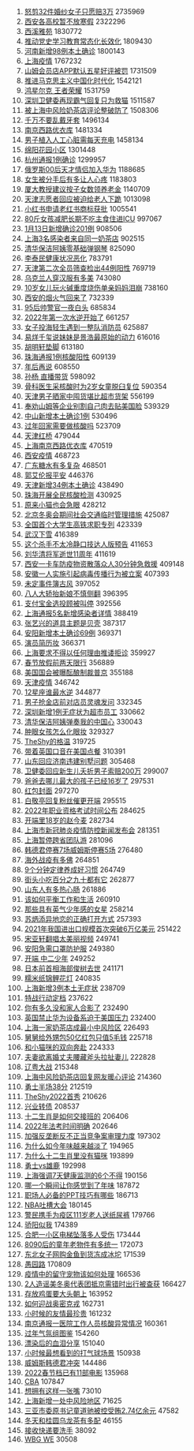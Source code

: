 1. [怒剪32件婚纱女子只愿赔3万](https://s.weibo.com//weibo?q=%23%E6%80%92%E5%89%AA32%E4%BB%B6%E5%A9%9A%E7%BA%B1%E5%A5%B3%E5%AD%90%E5%8F%AA%E6%84%BF%E8%B5%943%E4%B8%87%23&Refer=top) 2735969
2. [西安各高校暂不放寒假](https://s.weibo.com//weibo?q=%23%E8%A5%BF%E5%AE%89%E5%90%84%E9%AB%98%E6%A0%A1%E6%9A%82%E4%B8%8D%E6%94%BE%E5%AF%92%E5%81%87%23&Refer=top) 2322296
3. [西溪雅苑](https://s.weibo.com//weibo?q=%E8%A5%BF%E6%BA%AA%E9%9B%85%E8%8B%91&Refer=top) 1830772
4. [推动党史学习教育常态化长效化](https://s.weibo.com//weibo?q=%23%E6%8E%A8%E5%8A%A8%E5%85%9A%E5%8F%B2%E5%AD%A6%E4%B9%A0%E6%95%99%E8%82%B2%E5%B8%B8%E6%80%81%E5%8C%96%E9%95%BF%E6%95%88%E5%8C%96%23&Refer=top) 1809430
5. [河南新增98例本土确诊](https://s.weibo.com//weibo?q=%23%E6%B2%B3%E5%8D%97%E6%96%B0%E5%A2%9E98%E4%BE%8B%E6%9C%AC%E5%9C%9F%E7%A1%AE%E8%AF%8A%23&Refer=top) 1800143
6. [上海疫情](https://s.weibo.com//weibo?q=%E4%B8%8A%E6%B5%B7%E7%96%AB%E6%83%85&Refer=top) 1767232
7. [山姆会员店APP默认五星好评被罚](https://s.weibo.com//weibo?q=%23%E5%B1%B1%E5%A7%86%E4%BC%9A%E5%91%98%E5%BA%97APP%E9%BB%98%E8%AE%A4%E4%BA%94%E6%98%9F%E5%A5%BD%E8%AF%84%E8%A2%AB%E7%BD%9A%23&Refer=top) 1731509
8. [推进马克思主义中国化时代化](https://s.weibo.com//weibo?q=%23%E6%8E%A8%E8%BF%9B%E9%A9%AC%E5%85%8B%E6%80%9D%E4%B8%BB%E4%B9%89%E4%B8%AD%E5%9B%BD%E5%8C%96%E6%97%B6%E4%BB%A3%E5%8C%96%23&Refer=top) 1542121
9. [鸿星尔克 王者荣耀](https://s.weibo.com//weibo?q=%E9%B8%BF%E6%98%9F%E5%B0%94%E5%85%8B%20%E7%8E%8B%E8%80%85%E8%8D%A3%E8%80%80&Refer=top) 1531759
10. [深圳卫健委再现霸气回复只为救猫](https://s.weibo.com//weibo?q=%23%E6%B7%B1%E5%9C%B3%E5%8D%AB%E5%81%A5%E5%A7%94%E5%86%8D%E7%8E%B0%E9%9C%B8%E6%B0%94%E5%9B%9E%E5%A4%8D%E5%8F%AA%E4%B8%BA%E6%95%91%E7%8C%AB%23&Refer=top) 1511587
11. [被上海中风险奶茶店评论整破防了](https://s.weibo.com//weibo?q=%23%E8%A2%AB%E4%B8%8A%E6%B5%B7%E4%B8%AD%E9%A3%8E%E9%99%A9%E5%A5%B6%E8%8C%B6%E5%BA%97%E8%AF%84%E8%AE%BA%E6%95%B4%E7%A0%B4%E9%98%B2%E4%BA%86%23&Refer=top) 1508306
12. [千万不要乱戴牙套](https://s.weibo.com//weibo?q=%23%E5%8D%83%E4%B8%87%E4%B8%8D%E8%A6%81%E4%B9%B1%E6%88%B4%E7%89%99%E5%A5%97%23&Refer=top) 1496134
13. [南京西路优衣库](https://s.weibo.com//weibo?q=%23%E5%8D%97%E4%BA%AC%E8%A5%BF%E8%B7%AF%E4%BC%98%E8%A1%A3%E5%BA%93%23&Refer=top) 1481334
14. [男子植入人工心脏需每天充电](https://s.weibo.com//weibo?q=%23%E7%94%B7%E5%AD%90%E6%A4%8D%E5%85%A5%E4%BA%BA%E5%B7%A5%E5%BF%83%E8%84%8F%E9%9C%80%E6%AF%8F%E5%A4%A9%E5%85%85%E7%94%B5%23&Refer=top) 1458134
15. [绵阳花园小区](https://s.weibo.com//weibo?q=%E7%BB%B5%E9%98%B3%E8%8A%B1%E5%9B%AD%E5%B0%8F%E5%8C%BA&Refer=top) 1301448
16. [杭州通报1例确诊](https://s.weibo.com//weibo?q=%23%E6%9D%AD%E5%B7%9E%E9%80%9A%E6%8A%A51%E4%BE%8B%E7%A1%AE%E8%AF%8A%23&Refer=top) 1299957
17. [俄罗斯00后天才情侣加入华为](https://s.weibo.com//weibo?q=%23%E4%BF%84%E7%BD%97%E6%96%AF00%E5%90%8E%E5%A4%A9%E6%89%8D%E6%83%85%E4%BE%A3%E5%8A%A0%E5%85%A5%E5%8D%8E%E4%B8%BA%23&Refer=top) 1188685
18. [女生被分手后有多让人心疼](https://s.weibo.com//weibo?q=%23%E5%A5%B3%E7%94%9F%E8%A2%AB%E5%88%86%E6%89%8B%E5%90%8E%E6%9C%89%E5%A4%9A%E8%AE%A9%E4%BA%BA%E5%BF%83%E7%96%BC%23&Refer=top) 1183803
19. [厦大教授建议按子女数领养老金](https://s.weibo.com//weibo?q=%23%E5%8E%A6%E5%A4%A7%E6%95%99%E6%8E%88%E5%BB%BA%E8%AE%AE%E6%8C%89%E5%AD%90%E5%A5%B3%E6%95%B0%E9%A2%86%E5%85%BB%E8%80%81%E9%87%91%23&Refer=top) 1140709
20. [天津志愿者回应被迫给老人下跪](https://s.weibo.com//weibo?q=%23%E5%A4%A9%E6%B4%A5%E5%BF%97%E6%84%BF%E8%80%85%E5%9B%9E%E5%BA%94%E8%A2%AB%E8%BF%AB%E7%BB%99%E8%80%81%E4%BA%BA%E4%B8%8B%E8%B7%AA%23&Refer=top) 1013098
21. [小红书申请老红书商标获批](https://s.weibo.com//weibo?q=%23%E5%B0%8F%E7%BA%A2%E4%B9%A6%E7%94%B3%E8%AF%B7%E8%80%81%E7%BA%A2%E4%B9%A6%E5%95%86%E6%A0%87%E8%8E%B7%E6%89%B9%23&Refer=top) 1005541
22. [80斤女孩减肥长期不吃主食住进ICU](https://s.weibo.com//weibo?q=%2380%E6%96%A4%E5%A5%B3%E5%AD%A9%E5%87%8F%E8%82%A5%E9%95%BF%E6%9C%9F%E4%B8%8D%E5%90%83%E4%B8%BB%E9%A3%9F%E4%BD%8F%E8%BF%9BICU%23&Refer=top) 997067
23. [1月13日新增确诊201例](https://s.weibo.com//weibo?q=%231%E6%9C%8813%E6%97%A5%E6%96%B0%E5%A2%9E%E7%A1%AE%E8%AF%8A201%E4%BE%8B%23&Refer=top) 908506
24. [上海3名感染者来自同一奶茶店](https://s.weibo.com//weibo?q=%23%E4%B8%8A%E6%B5%B73%E5%90%8D%E6%84%9F%E6%9F%93%E8%80%85%E6%9D%A5%E8%87%AA%E5%90%8C%E4%B8%80%E5%A5%B6%E8%8C%B6%E5%BA%97%23&Refer=top) 902515
25. [清华保洁阿姨零基础弹钢琴](https://s.weibo.com//weibo?q=%23%E6%B8%85%E5%8D%8E%E4%BF%9D%E6%B4%81%E9%98%BF%E5%A7%A8%E9%9B%B6%E5%9F%BA%E7%A1%80%E5%BC%B9%E9%92%A2%E7%90%B4%23&Refer=top) 825090
26. [李泰民健康状况恶化](https://s.weibo.com//weibo?q=%23%E6%9D%8E%E6%B3%B0%E6%B0%91%E5%81%A5%E5%BA%B7%E7%8A%B6%E5%86%B5%E6%81%B6%E5%8C%96%23&Refer=top) 783791
27. [天津第二次全员筛查检出44例阳性](https://s.weibo.com//weibo?q=%23%E5%A4%A9%E6%B4%A5%E7%AC%AC%E4%BA%8C%E6%AC%A1%E5%85%A8%E5%91%98%E7%AD%9B%E6%9F%A5%E6%A3%80%E5%87%BA44%E4%BE%8B%E9%98%B3%E6%80%A7%23&Refer=top) 769719
28. [乌克兰人穿汉服有多美](https://s.weibo.com//weibo?q=%E4%B9%8C%E5%85%8B%E5%85%B0%E4%BA%BA%E7%A9%BF%E6%B1%89%E6%9C%8D%E6%9C%89%E5%A4%9A%E7%BE%8E&Refer=top) 743080
29. [10岁女儿玩火碱重度烧伤单亲妈妈泪崩](https://s.weibo.com//weibo?q=%2310%E5%B2%81%E5%A5%B3%E5%84%BF%E7%8E%A9%E7%81%AB%E7%A2%B1%E9%87%8D%E5%BA%A6%E7%83%A7%E4%BC%A4%E5%8D%95%E4%BA%B2%E5%A6%88%E5%A6%88%E6%B3%AA%E5%B4%A9%23&Refer=top) 738160
30. [西安的烟火气回来了](https://s.weibo.com//weibo?q=%23%E8%A5%BF%E5%AE%89%E7%9A%84%E7%83%9F%E7%81%AB%E6%B0%94%E5%9B%9E%E6%9D%A5%E4%BA%86%23&Refer=top) 732339
31. [95后帅警官一夜白头](https://s.weibo.com//weibo?q=%2395%E5%90%8E%E5%B8%85%E8%AD%A6%E5%AE%98%E4%B8%80%E5%A4%9C%E7%99%BD%E5%A4%B4%23&Refer=top) 685834
32. [2022年第一次水逆开始了](https://s.weibo.com//weibo?q=%232022%E5%B9%B4%E7%AC%AC%E4%B8%80%E6%AC%A1%E6%B0%B4%E9%80%86%E5%BC%80%E5%A7%8B%E4%BA%86%23&Refer=top) 661257
33. [女子投海轻生遇到一整队消防员](https://s.weibo.com//weibo?q=%23%E5%A5%B3%E5%AD%90%E6%8A%95%E6%B5%B7%E8%BD%BB%E7%94%9F%E9%81%87%E5%88%B0%E4%B8%80%E6%95%B4%E9%98%9F%E6%B6%88%E9%98%B2%E5%91%98%23&Refer=top) 625887
34. [易烊千玺说妹妹是景浩最原始的动力](https://s.weibo.com//weibo?q=%23%E6%98%93%E7%83%8A%E5%8D%83%E7%8E%BA%E8%AF%B4%E5%A6%B9%E5%A6%B9%E6%98%AF%E6%99%AF%E6%B5%A9%E6%9C%80%E5%8E%9F%E5%A7%8B%E7%9A%84%E5%8A%A8%E5%8A%9B%23&Refer=top) 616016
35. [胡明轩垫脚](https://s.weibo.com//weibo?q=%E8%83%A1%E6%98%8E%E8%BD%A9%E5%9E%AB%E8%84%9A&Refer=top) 613180
36. [珠海通报1例核酸阳性](https://s.weibo.com//weibo?q=%23%E7%8F%A0%E6%B5%B7%E9%80%9A%E6%8A%A51%E4%BE%8B%E6%A0%B8%E9%85%B8%E9%98%B3%E6%80%A7%23&Refer=top) 609139
37. [年后再说](https://s.weibo.com//weibo?q=%E5%B9%B4%E5%90%8E%E5%86%8D%E8%AF%B4&Refer=top) 608550
38. [孙杨 直播带货](https://s.weibo.com//weibo?q=%E5%AD%99%E6%9D%A8%20%E7%9B%B4%E6%92%AD%E5%B8%A6%E8%B4%A7&Refer=top) 598092
39. [骨科医生采核酸时为2岁女童脱臼复位](https://s.weibo.com//weibo?q=%23%E9%AA%A8%E7%A7%91%E5%8C%BB%E7%94%9F%E9%87%87%E6%A0%B8%E9%85%B8%E6%97%B6%E4%B8%BA2%E5%B2%81%E5%A5%B3%E7%AB%A5%E8%84%B1%E8%87%BC%E5%A4%8D%E4%BD%8D%23&Refer=top) 590354
40. [天津男子晒家中囤货堪比超市货架](https://s.weibo.com//weibo?q=%23%E5%A4%A9%E6%B4%A5%E7%94%B7%E5%AD%90%E6%99%92%E5%AE%B6%E4%B8%AD%E5%9B%A4%E8%B4%A7%E5%A0%AA%E6%AF%94%E8%B6%85%E5%B8%82%E8%B4%A7%E6%9E%B6%23&Refer=top) 556199
41. [奉劝山姆等企业别割自己肉去贴美国脸](https://s.weibo.com//weibo?q=%23%E5%A5%89%E5%8A%9D%E5%B1%B1%E5%A7%86%E7%AD%89%E4%BC%81%E4%B8%9A%E5%88%AB%E5%89%B2%E8%87%AA%E5%B7%B1%E8%82%89%E5%8E%BB%E8%B4%B4%E7%BE%8E%E5%9B%BD%E8%84%B8%23&Refer=top) 539329
42. [中山新增本土确诊1例](https://s.weibo.com//weibo?q=%E4%B8%AD%E5%B1%B1%E6%96%B0%E5%A2%9E%E6%9C%AC%E5%9C%9F%E7%A1%AE%E8%AF%8A1%E4%BE%8B&Refer=top) 530496
43. [过年回家需要做核酸吗](https://s.weibo.com//weibo?q=%23%E8%BF%87%E5%B9%B4%E5%9B%9E%E5%AE%B6%E9%9C%80%E8%A6%81%E5%81%9A%E6%A0%B8%E9%85%B8%E5%90%97%23&Refer=top) 523709
44. [天津红桥](https://s.weibo.com//weibo?q=%E5%A4%A9%E6%B4%A5%E7%BA%A2%E6%A1%A5&Refer=top) 479044
45. [上海南京西路优衣库](https://s.weibo.com//weibo?q=%E4%B8%8A%E6%B5%B7%E5%8D%97%E4%BA%AC%E8%A5%BF%E8%B7%AF%E4%BC%98%E8%A1%A3%E5%BA%93&Refer=top) 470519
46. [西安疫情](https://s.weibo.com//weibo?q=%23%E8%A5%BF%E5%AE%89%E7%96%AB%E6%83%85%23&Refer=top) 468723
47. [广东糖水有多复杂](https://s.weibo.com//weibo?q=%E5%B9%BF%E4%B8%9C%E7%B3%96%E6%B0%B4%E6%9C%89%E5%A4%9A%E5%A4%8D%E6%9D%82&Refer=top) 468501
48. [郭艾伦报平安](https://s.weibo.com//weibo?q=%23%E9%83%AD%E8%89%BE%E4%BC%A6%E6%8A%A5%E5%B9%B3%E5%AE%89%23&Refer=top) 446376
49. [天津新增34例本土确诊](https://s.weibo.com//weibo?q=%23%E5%A4%A9%E6%B4%A5%E6%96%B0%E5%A2%9E34%E4%BE%8B%E6%9C%AC%E5%9C%9F%E7%A1%AE%E8%AF%8A%23&Refer=top) 438490
50. [珠海开展全民核酸检测](https://s.weibo.com//weibo?q=%23%E7%8F%A0%E6%B5%B7%E5%BC%80%E5%B1%95%E5%85%A8%E6%B0%91%E6%A0%B8%E9%85%B8%E6%A3%80%E6%B5%8B%23&Refer=top) 430925
51. [原来小猫也会急眼](https://s.weibo.com//weibo?q=%23%E5%8E%9F%E6%9D%A5%E5%B0%8F%E7%8C%AB%E4%B9%9F%E4%BC%9A%E6%80%A5%E7%9C%BC%23&Refer=top) 428212
52. [北京冬奥会期间社会交通临时管理措施](https://s.weibo.com//weibo?q=%23%E5%8C%97%E4%BA%AC%E5%86%AC%E5%A5%A5%E4%BC%9A%E6%9C%9F%E9%97%B4%E7%A4%BE%E4%BC%9A%E4%BA%A4%E9%80%9A%E4%B8%B4%E6%97%B6%E7%AE%A1%E7%90%86%E6%8E%AA%E6%96%BD%23&Refer=top) 425087
53. [全国首个大学生高铁求职专列](https://s.weibo.com//weibo?q=%23%E5%85%A8%E5%9B%BD%E9%A6%96%E4%B8%AA%E5%A4%A7%E5%AD%A6%E7%94%9F%E9%AB%98%E9%93%81%E6%B1%82%E8%81%8C%E4%B8%93%E5%88%97%23&Refer=top) 423339
54. [武汉下雪](https://s.weibo.com//weibo?q=%23%E6%AD%A6%E6%B1%89%E4%B8%8B%E9%9B%AA%23&Refer=top) 416389
55. [这个杀手不太冷静口技达人版预告](https://s.weibo.com//weibo?q=%23%E8%BF%99%E4%B8%AA%E6%9D%80%E6%89%8B%E4%B8%8D%E5%A4%AA%E5%86%B7%E9%9D%99%E5%8F%A3%E6%8A%80%E8%BE%BE%E4%BA%BA%E7%89%88%E9%A2%84%E5%91%8A%23&Refer=top) 411653
56. [刘华清将军逝世11周年](https://s.weibo.com//weibo?q=%23%E5%88%98%E5%8D%8E%E6%B8%85%E5%B0%86%E5%86%9B%E9%80%9D%E4%B8%9611%E5%91%A8%E5%B9%B4%23&Refer=top) 411619
57. [西安一卡车防疫物资散落众人30分钟急救援](https://s.weibo.com//weibo?q=%23%E8%A5%BF%E5%AE%89%E4%B8%80%E5%8D%A1%E8%BD%A6%E9%98%B2%E7%96%AB%E7%89%A9%E8%B5%84%E6%95%A3%E8%90%BD%E4%BC%97%E4%BA%BA30%E5%88%86%E9%92%9F%E6%80%A5%E6%95%91%E6%8F%B4%23&Refer=top) 409148
58. [安徽一人实施引起病毒传播行为被立案](https://s.weibo.com//weibo?q=%23%E5%AE%89%E5%BE%BD%E4%B8%80%E4%BA%BA%E5%AE%9E%E6%96%BD%E5%BC%95%E8%B5%B7%E7%97%85%E6%AF%92%E4%BC%A0%E6%92%AD%E8%A1%8C%E4%B8%BA%E8%A2%AB%E7%AB%8B%E6%A1%88%23&Refer=top) 407393
59. [未定事件簿古风](https://s.weibo.com//weibo?q=%23%E6%9C%AA%E5%AE%9A%E4%BA%8B%E4%BB%B6%E7%B0%BF%E5%8F%A4%E9%A3%8E%23&Refer=top) 397052
60. [八人大轿抬新娘不慎侧翻](https://s.weibo.com//weibo?q=%23%E5%85%AB%E4%BA%BA%E5%A4%A7%E8%BD%BF%E6%8A%AC%E6%96%B0%E5%A8%98%E4%B8%8D%E6%85%8E%E4%BE%A7%E7%BF%BB%23&Refer=top) 396395
61. [支付宝金选投顾被叫停](https://s.weibo.com//weibo?q=%23%E6%94%AF%E4%BB%98%E5%AE%9D%E9%87%91%E9%80%89%E6%8A%95%E9%A1%BE%E8%A2%AB%E5%8F%AB%E5%81%9C%23&Refer=top) 392556
62. [上海通报5名新增感染者详情](https://s.weibo.com//weibo?q=%23%E4%B8%8A%E6%B5%B7%E9%80%9A%E6%8A%A55%E5%90%8D%E6%96%B0%E5%A2%9E%E6%84%9F%E6%9F%93%E8%80%85%E8%AF%A6%E6%83%85%23&Refer=top) 388419
63. [张艺兴的道具主题是贝壳](https://s.weibo.com//weibo?q=%23%E5%BC%A0%E8%89%BA%E5%85%B4%E7%9A%84%E9%81%93%E5%85%B7%E4%B8%BB%E9%A2%98%E6%98%AF%E8%B4%9D%E5%A3%B3%23&Refer=top) 387317
64. [安阳新增本土确诊69例](https://s.weibo.com//weibo?q=%23%E5%AE%89%E9%98%B3%E6%96%B0%E5%A2%9E%E6%9C%AC%E5%9C%9F%E7%A1%AE%E8%AF%8A69%E4%BE%8B%23&Refer=top) 369371
65. [演员简历妆](https://s.weibo.com//weibo?q=%23%E6%BC%94%E5%91%98%E7%AE%80%E5%8E%86%E5%A6%86%23&Refer=top) 366371
66. [上海要求不得以任何理由推诿拒诊](https://s.weibo.com//weibo?q=%23%E4%B8%8A%E6%B5%B7%E8%A6%81%E6%B1%82%E4%B8%8D%E5%BE%97%E4%BB%A5%E4%BB%BB%E4%BD%95%E7%90%86%E7%94%B1%E6%8E%A8%E8%AF%BF%E6%8B%92%E8%AF%8A%23&Refer=top) 359927
67. [春节放假前两天限行](https://s.weibo.com//weibo?q=%23%E6%98%A5%E8%8A%82%E6%94%BE%E5%81%87%E5%89%8D%E4%B8%A4%E5%A4%A9%E9%99%90%E8%A1%8C%23&Refer=top) 356889
68. [美国国会被曝酝酿制裁普京](https://s.weibo.com//weibo?q=%23%E7%BE%8E%E5%9B%BD%E5%9B%BD%E4%BC%9A%E8%A2%AB%E6%9B%9D%E9%85%9D%E9%85%BF%E5%88%B6%E8%A3%81%E6%99%AE%E4%BA%AC%23&Refer=top) 355188
69. [天津疫情](https://s.weibo.com//weibo?q=%23%E5%A4%A9%E6%B4%A5%E7%96%AB%E6%83%85%23&Refer=top) 346742
70. [12星座谁最水逆](https://s.weibo.com//weibo?q=%2312%E6%98%9F%E5%BA%A7%E8%B0%81%E6%9C%80%E6%B0%B4%E9%80%86%23&Refer=top) 344877
71. [男子抢金店前对店员灵魂发问](https://s.weibo.com//weibo?q=%23%E7%94%B7%E5%AD%90%E6%8A%A2%E9%87%91%E5%BA%97%E5%89%8D%E5%AF%B9%E5%BA%97%E5%91%98%E7%81%B5%E9%AD%82%E5%8F%91%E9%97%AE%23&Refer=top) 332345
72. [深圳新增1例无症状为超市员工](https://s.weibo.com//weibo?q=%23%E6%B7%B1%E5%9C%B3%E6%96%B0%E5%A2%9E1%E4%BE%8B%E6%97%A0%E7%97%87%E7%8A%B6%E4%B8%BA%E8%B6%85%E5%B8%82%E5%91%98%E5%B7%A5%23&Refer=top) 330662
73. [清华保洁阿姨弹奏我的中国心](https://s.weibo.com//weibo?q=%23%E6%B8%85%E5%8D%8E%E4%BF%9D%E6%B4%81%E9%98%BF%E5%A7%A8%E5%BC%B9%E5%A5%8F%E6%88%91%E7%9A%84%E4%B8%AD%E5%9B%BD%E5%BF%83%23&Refer=top) 330043
74. [肿眼女孩怎么化眼妆](https://s.weibo.com//weibo?q=%23%E8%82%BF%E7%9C%BC%E5%A5%B3%E5%AD%A9%E6%80%8E%E4%B9%88%E5%8C%96%E7%9C%BC%E5%A6%86%23&Refer=top) 329327
75. [TheShy的格温](https://s.weibo.com//weibo?q=%23TheShy%E7%9A%84%E6%A0%BC%E6%B8%A9%23&Refer=top) 319725
76. [带着英国口音在美国点餐](https://s.weibo.com//weibo?q=%E5%B8%A6%E7%9D%80%E8%8B%B1%E5%9B%BD%E5%8F%A3%E9%9F%B3%E5%9C%A8%E7%BE%8E%E5%9B%BD%E7%82%B9%E9%A4%90&Refer=top) 310391
77. [山东回应济南违建别墅问题](https://s.weibo.com//weibo?q=%23%E5%B1%B1%E4%B8%9C%E5%9B%9E%E5%BA%94%E6%B5%8E%E5%8D%97%E8%BF%9D%E5%BB%BA%E5%88%AB%E5%A2%85%E9%97%AE%E9%A2%98%23&Refer=top) 305468
78. [卫健委回应新生儿夭折男子索赔200万](https://s.weibo.com//weibo?q=%23%E5%8D%AB%E5%81%A5%E5%A7%94%E5%9B%9E%E5%BA%94%E6%96%B0%E7%94%9F%E5%84%BF%E5%A4%AD%E6%8A%98%E7%94%B7%E5%AD%90%E7%B4%A2%E8%B5%94200%E4%B8%87%23&Refer=top) 299007
79. [爸爸去哪儿最大的孩子已经16岁了](https://s.weibo.com//weibo?q=%23%E7%88%B8%E7%88%B8%E5%8E%BB%E5%93%AA%E5%84%BF%E6%9C%80%E5%A4%A7%E7%9A%84%E5%AD%A9%E5%AD%90%E5%B7%B2%E7%BB%8F16%E5%B2%81%E4%BA%86%23&Refer=top) 297531
80. [红包封面](https://s.weibo.com//weibo?q=%23%E7%BA%A2%E5%8C%85%E5%B0%81%E9%9D%A2%23&Refer=top) 297270
81. [白敬亭回复粉丝催更开端](https://s.weibo.com//weibo?q=%23%E7%99%BD%E6%95%AC%E4%BA%AD%E5%9B%9E%E5%A4%8D%E7%B2%89%E4%B8%9D%E5%82%AC%E6%9B%B4%E5%BC%80%E7%AB%AF%23&Refer=top) 295515
82. [2022年职业资格考试时间公布](https://s.weibo.com//weibo?q=%232022%E5%B9%B4%E8%81%8C%E4%B8%9A%E8%B5%84%E6%A0%BC%E8%80%83%E8%AF%95%E6%97%B6%E9%97%B4%E5%85%AC%E5%B8%83%23&Refer=top) 284625
83. [开端里18岁的赵今麦](https://s.weibo.com//weibo?q=%23%E5%BC%80%E7%AB%AF%E9%87%8C18%E5%B2%81%E7%9A%84%E8%B5%B5%E4%BB%8A%E9%BA%A6%23&Refer=top) 282734
84. [上海市新冠肺炎疫情防控新闻发布会](https://s.weibo.com//weibo?q=%23%E4%B8%8A%E6%B5%B7%E5%B8%82%E6%96%B0%E5%86%A0%E8%82%BA%E7%82%8E%E7%96%AB%E6%83%85%E9%98%B2%E6%8E%A7%E6%96%B0%E9%97%BB%E5%8F%91%E5%B8%83%E4%BC%9A%23&Refer=top) 281351
85. [上海暂停跨省团队游](https://s.weibo.com//weibo?q=%23%E4%B8%8A%E6%B5%B7%E6%9A%82%E5%81%9C%E8%B7%A8%E7%9C%81%E5%9B%A2%E9%98%9F%E6%B8%B8%23&Refer=top) 281096
86. [韩德君停赛7场威姆斯停赛5场](https://s.weibo.com//weibo?q=%23%E9%9F%A9%E5%BE%B7%E5%90%9B%E5%81%9C%E8%B5%9B7%E5%9C%BA%E5%A8%81%E5%A7%86%E6%96%AF%E5%81%9C%E8%B5%9B5%E5%9C%BA%23&Refer=top) 276480
87. [海外战疫有多佛](https://s.weibo.com//weibo?q=%23%E6%B5%B7%E5%A4%96%E6%88%98%E7%96%AB%E6%9C%89%E5%A4%9A%E4%BD%9B%23&Refer=top) 264851
88. [9个分钟定律养成好习惯](https://s.weibo.com//weibo?q=%239%E4%B8%AA%E5%88%86%E9%92%9F%E5%AE%9A%E5%BE%8B%E5%85%BB%E6%88%90%E5%A5%BD%E4%B9%A0%E6%83%AF%23&Refer=top) 264749
89. [街头小吃百分之九十都有它](https://s.weibo.com//weibo?q=%23%E8%A1%97%E5%A4%B4%E5%B0%8F%E5%90%83%E7%99%BE%E5%88%86%E4%B9%8B%E4%B9%9D%E5%8D%81%E9%83%BD%E6%9C%89%E5%AE%83%23&Refer=top) 262877
90. [山东人有多热心肠](https://s.weibo.com//weibo?q=%E5%B1%B1%E4%B8%9C%E4%BA%BA%E6%9C%89%E5%A4%9A%E7%83%AD%E5%BF%83%E8%82%A0&Refer=top) 261886
91. [该如何平衡工作和生活](https://s.weibo.com//weibo?q=%23%E8%AF%A5%E5%A6%82%E4%BD%95%E5%B9%B3%E8%A1%A1%E5%B7%A5%E4%BD%9C%E5%92%8C%E7%94%9F%E6%B4%BB%23&Refer=top) 260910
92. [那些具有英气少年感的女星](https://s.weibo.com//weibo?q=%23%E9%82%A3%E4%BA%9B%E5%85%B7%E6%9C%89%E8%8B%B1%E6%B0%94%E5%B0%91%E5%B9%B4%E6%84%9F%E7%9A%84%E5%A5%B3%E6%98%9F%23&Refer=top) 258214
93. [苏炳添异地恋的正确打开方式](https://s.weibo.com//weibo?q=%23%E8%8B%8F%E7%82%B3%E6%B7%BB%E5%BC%82%E5%9C%B0%E6%81%8B%E7%9A%84%E6%AD%A3%E7%A1%AE%E6%89%93%E5%BC%80%E6%96%B9%E5%BC%8F%23&Refer=top) 257393
94. [2021年我国进出口规模首次突破6万亿美元](https://s.weibo.com//weibo?q=%232021%E5%B9%B4%E6%88%91%E5%9B%BD%E8%BF%9B%E5%87%BA%E5%8F%A3%E8%A7%84%E6%A8%A1%E9%A6%96%E6%AC%A1%E7%AA%81%E7%A0%B46%E4%B8%87%E4%BA%BF%E7%BE%8E%E5%85%83%23&Refer=top) 251422
95. [宋亚轩翻唱太美丽视频](https://s.weibo.com//weibo?q=%23%E5%AE%8B%E4%BA%9A%E8%BD%A9%E7%BF%BB%E5%94%B1%E5%A4%AA%E7%BE%8E%E4%B8%BD%E8%A7%86%E9%A2%91%23&Refer=top) 249741
96. [安阳急需口罩防护服](https://s.weibo.com//weibo?q=%23%E5%AE%89%E9%98%B3%E6%80%A5%E9%9C%80%E5%8F%A3%E7%BD%A9%E9%98%B2%E6%8A%A4%E6%9C%8D%23&Refer=top) 249380
97. [开端 中二少年](https://s.weibo.com//weibo?q=%E5%BC%80%E7%AB%AF%20%E4%B8%AD%E4%BA%8C%E5%B0%91%E5%B9%B4&Refer=top) 249252
98. [日本前首相海部俊树去世](https://s.weibo.com//weibo?q=%23%E6%97%A5%E6%9C%AC%E5%89%8D%E9%A6%96%E7%9B%B8%E6%B5%B7%E9%83%A8%E4%BF%8A%E6%A0%91%E5%8E%BB%E4%B8%96%23&Refer=top) 241171
99. [糯米纸锦鲤花灯](https://s.weibo.com//weibo?q=%E7%B3%AF%E7%B1%B3%E7%BA%B8%E9%94%A6%E9%B2%A4%E8%8A%B1%E7%81%AF&Refer=top) 240835
100. [上海新增3例本土无症状](https://s.weibo.com//weibo?q=%23%E4%B8%8A%E6%B5%B7%E6%96%B0%E5%A2%9E3%E4%BE%8B%E6%9C%AC%E5%9C%9F%E6%97%A0%E7%97%87%E7%8A%B6%23&Refer=top) 238709
101. [特战行动定档](https://s.weibo.com//weibo?q=%23%E7%89%B9%E6%88%98%E8%A1%8C%E5%8A%A8%E5%AE%9A%E6%A1%A3%23&Refer=top) 237622
102. [你有多久没和家人合影了](https://s.weibo.com//weibo?q=%23%E4%BD%A0%E6%9C%89%E5%A4%9A%E4%B9%85%E6%B2%A1%E5%92%8C%E5%AE%B6%E4%BA%BA%E5%90%88%E5%BD%B1%E4%BA%86%23&Refer=top) 232490
103. [英国禁止华为设备系迫于美国压力](https://s.weibo.com//weibo?q=%23%E8%8B%B1%E5%9B%BD%E7%A6%81%E6%AD%A2%E5%8D%8E%E4%B8%BA%E8%AE%BE%E5%A4%87%E7%B3%BB%E8%BF%AB%E4%BA%8E%E7%BE%8E%E5%9B%BD%E5%8E%8B%E5%8A%9B%23&Refer=top) 232400
104. [上海一家奶茶店成最小中风险区](https://s.weibo.com//weibo?q=%23%E4%B8%8A%E6%B5%B7%E4%B8%80%E5%AE%B6%E5%A5%B6%E8%8C%B6%E5%BA%97%E6%88%90%E6%9C%80%E5%B0%8F%E4%B8%AD%E9%A3%8E%E9%99%A9%E5%8C%BA%23&Refer=top) 226493
105. [舅舅给外甥包50亿红包只值5毛钱](https://s.weibo.com//weibo?q=%23%E8%88%85%E8%88%85%E7%BB%99%E5%A4%96%E7%94%A5%E5%8C%8550%E4%BA%BF%E7%BA%A2%E5%8C%85%E5%8F%AA%E5%80%BC5%E6%AF%9B%E9%92%B1%23&Refer=top) 225718
106. [和小猫咪的双向奔赴](https://s.weibo.com//weibo?q=%23%E5%92%8C%E5%B0%8F%E7%8C%AB%E5%92%AA%E7%9A%84%E5%8F%8C%E5%90%91%E5%A5%94%E8%B5%B4%23&Refer=top) 224333
107. [夫妻欲离婚丈夫腰藏斧头拉扯妻儿](https://s.weibo.com//weibo?q=%23%E5%A4%AB%E5%A6%BB%E6%AC%B2%E7%A6%BB%E5%A9%9A%E4%B8%88%E5%A4%AB%E8%85%B0%E8%97%8F%E6%96%A7%E5%A4%B4%E6%8B%89%E6%89%AF%E5%A6%BB%E5%84%BF%23&Refer=top) 222828
108. [辽粤大战](https://s.weibo.com//weibo?q=%23%E8%BE%BD%E7%B2%A4%E5%A4%A7%E6%88%98%23&Refer=top) 215348
109. [上海中风险奶茶店回复网友暖心评论](https://s.weibo.com//weibo?q=%23%E4%B8%8A%E6%B5%B7%E4%B8%AD%E9%A3%8E%E9%99%A9%E5%A5%B6%E8%8C%B6%E5%BA%97%E5%9B%9E%E5%A4%8D%E7%BD%91%E5%8F%8B%E6%9A%96%E5%BF%83%E8%AF%84%E8%AE%BA%23&Refer=top) 214360
110. [勇士半场38分](https://s.weibo.com//weibo?q=%23%E5%8B%87%E5%A3%AB%E5%8D%8A%E5%9C%BA38%E5%88%86%23&Refer=top) 212519
111. [TheShy2022首秀](https://s.weibo.com//weibo?q=%23TheShy2022%E9%A6%96%E7%A7%80%23&Refer=top) 210626
112. [兴业转债](https://s.weibo.com//weibo?q=%23%E5%85%B4%E4%B8%9A%E8%BD%AC%E5%80%BA%23&Refer=top) 208537
113. [十二生肖是如何交接班的](https://s.weibo.com//weibo?q=%23%E5%8D%81%E4%BA%8C%E7%94%9F%E8%82%96%E6%98%AF%E5%A6%82%E4%BD%95%E4%BA%A4%E6%8E%A5%E7%8F%AD%E7%9A%84%23&Refer=top) 206406
114. [2022年法考时间明确](https://s.weibo.com//weibo?q=%232022%E5%B9%B4%E6%B3%95%E8%80%83%E6%97%B6%E9%97%B4%E6%98%8E%E7%A1%AE%23&Refer=top) 202646
115. [加强反垄断反不正当竞争案审理力度](https://s.weibo.com//weibo?q=%23%E5%8A%A0%E5%BC%BA%E5%8F%8D%E5%9E%84%E6%96%AD%E5%8F%8D%E4%B8%8D%E6%AD%A3%E5%BD%93%E7%AB%9E%E4%BA%89%E6%A1%88%E5%AE%A1%E7%90%86%E5%8A%9B%E5%BA%A6%23&Refer=top) 197302
116. [为什么如今年味越来越淡了](https://s.weibo.com//weibo?q=%23%E4%B8%BA%E4%BB%80%E4%B9%88%E5%A6%82%E4%BB%8A%E5%B9%B4%E5%91%B3%E8%B6%8A%E6%9D%A5%E8%B6%8A%E6%B7%A1%E4%BA%86%23&Refer=top) 194965
117. [为什么十二生肖里没有猫咪](https://s.weibo.com//weibo?q=%23%E4%B8%BA%E4%BB%80%E4%B9%88%E5%8D%81%E4%BA%8C%E7%94%9F%E8%82%96%E9%87%8C%E6%B2%A1%E6%9C%89%E7%8C%AB%E5%92%AA%23&Refer=top) 193899
118. [勇士vs雄鹿](https://s.weibo.com//weibo?q=%23%E5%8B%87%E5%A3%ABvs%E9%9B%84%E9%B9%BF%23&Refer=top) 192998
119. [上海强调7天健康监测的6个不得](https://s.weibo.com//weibo?q=%23%E4%B8%8A%E6%B5%B7%E5%BC%BA%E8%B0%837%E5%A4%A9%E5%81%A5%E5%BA%B7%E7%9B%91%E6%B5%8B%E7%9A%846%E4%B8%AA%E4%B8%8D%E5%BE%97%23&Refer=top) 190156
120. [哪一个瞬间让你感觉到了年味](https://s.weibo.com//weibo?q=%23%E5%93%AA%E4%B8%80%E4%B8%AA%E7%9E%AC%E9%97%B4%E8%AE%A9%E4%BD%A0%E6%84%9F%E8%A7%89%E5%88%B0%E4%BA%86%E5%B9%B4%E5%91%B3%23&Refer=top) 187872
121. [职场人必备的PPT技巧有哪些](https://s.weibo.com//weibo?q=%23%E8%81%8C%E5%9C%BA%E4%BA%BA%E5%BF%85%E5%A4%87%E7%9A%84PPT%E6%8A%80%E5%B7%A7%E6%9C%89%E5%93%AA%E4%BA%9B%23&Refer=top) 186713
122. [NBA吐槽大会](https://s.weibo.com//weibo?q=%23NBA%E5%90%90%E6%A7%BD%E5%A4%A7%E4%BC%9A%23&Refer=top) 180145
123. [警民携手为疫区111岁老人送纸尿裤](https://s.weibo.com//weibo?q=%23%E8%AD%A6%E6%B0%91%E6%90%BA%E6%89%8B%E4%B8%BA%E7%96%AB%E5%8C%BA111%E5%B2%81%E8%80%81%E4%BA%BA%E9%80%81%E7%BA%B8%E5%B0%BF%E8%A3%A4%23&Refer=top) 179766
124. [骄阳似我](https://s.weibo.com//weibo?q=%E9%AA%84%E9%98%B3%E4%BC%BC%E6%88%91&Refer=top) 174389
125. [合肥一小区电梯坠落多人受伤](https://s.weibo.com//weibo?q=%23%E5%90%88%E8%82%A5%E4%B8%80%E5%B0%8F%E5%8C%BA%E7%94%B5%E6%A2%AF%E5%9D%A0%E8%90%BD%E5%A4%9A%E4%BA%BA%E5%8F%97%E4%BC%A4%23&Refer=top) 173444
126. [8090后的童年老物件有多统一](https://s.weibo.com//weibo?q=%238090%E5%90%8E%E7%9A%84%E7%AB%A5%E5%B9%B4%E8%80%81%E7%89%A9%E4%BB%B6%E6%9C%89%E5%A4%9A%E7%BB%9F%E4%B8%80%23&Refer=top) 172073
127. [东北女子网购金鱼到货冻成冰坨](https://s.weibo.com//weibo?q=%23%E4%B8%9C%E5%8C%97%E5%A5%B3%E5%AD%90%E7%BD%91%E8%B4%AD%E9%87%91%E9%B1%BC%E5%88%B0%E8%B4%A7%E5%86%BB%E6%88%90%E5%86%B0%E5%9D%A8%23&Refer=top) 171539
128. [愚园路](https://s.weibo.com//weibo?q=%E6%84%9A%E5%9B%AD%E8%B7%AF&Refer=top) 170809
129. [疫情中的留守宠物该如何处理](https://s.weibo.com//weibo?q=%23%E7%96%AB%E6%83%85%E4%B8%AD%E7%9A%84%E7%95%99%E5%AE%88%E5%AE%A0%E7%89%A9%E8%AF%A5%E5%A6%82%E4%BD%95%E5%A4%84%E7%90%86%23&Refer=top) 166536
130. [2人造谣美冬奥代表团抵京需错时出行被查获](https://s.weibo.com//weibo?q=%232%E4%BA%BA%E9%80%A0%E8%B0%A3%E7%BE%8E%E5%86%AC%E5%A5%A5%E4%BB%A3%E8%A1%A8%E5%9B%A2%E6%8A%B5%E4%BA%AC%E9%9C%80%E9%94%99%E6%97%B6%E5%87%BA%E8%A1%8C%E8%A2%AB%E6%9F%A5%E8%8E%B7%23&Refer=top) 166427
131. [存放鸡蛋要大头朝上](https://s.weibo.com//weibo?q=%23%E5%AD%98%E6%94%BE%E9%B8%A1%E8%9B%8B%E8%A6%81%E5%A4%A7%E5%A4%B4%E6%9C%9D%E4%B8%8A%23&Refer=top) 163952
132. [如何迎战奥密克戎](https://s.weibo.com//weibo?q=%E5%A6%82%E4%BD%95%E8%BF%8E%E6%88%98%E5%A5%A5%E5%AF%86%E5%85%8B%E6%88%8E&Refer=top) 162731
133. [小时候的友情最珍贵](https://s.weibo.com//weibo?q=%23%E5%B0%8F%E6%97%B6%E5%80%99%E7%9A%84%E5%8F%8B%E6%83%85%E6%9C%80%E7%8F%8D%E8%B4%B5%23&Refer=top) 161232
134. [南京通报一医院工作人员核酸异常情况](https://s.weibo.com//weibo?q=%23%E5%8D%97%E4%BA%AC%E9%80%9A%E6%8A%A5%E4%B8%80%E5%8C%BB%E9%99%A2%E5%B7%A5%E4%BD%9C%E4%BA%BA%E5%91%98%E6%A0%B8%E9%85%B8%E5%BC%82%E5%B8%B8%E6%83%85%E5%86%B5%23&Refer=top) 160361
135. [过年气氛组图鉴](https://s.weibo.com//weibo?q=%23%E8%BF%87%E5%B9%B4%E6%B0%94%E6%B0%9B%E7%BB%84%E5%9B%BE%E9%89%B4%23&Refer=top) 154260
136. [漂染后的血泪分享](https://s.weibo.com//weibo?q=%23%E6%BC%82%E6%9F%93%E5%90%8E%E7%9A%84%E8%A1%80%E6%B3%AA%E5%88%86%E4%BA%AB%23&Refer=top) 151040
137. [小时候最想看到的打气球场景](https://s.weibo.com//weibo?q=%23%E5%B0%8F%E6%97%B6%E5%80%99%E6%9C%80%E6%83%B3%E7%9C%8B%E5%88%B0%E7%9A%84%E6%89%93%E6%B0%94%E7%90%83%E5%9C%BA%E6%99%AF%23&Refer=top) 150938
138. [威姆斯韩德君冲突](https://s.weibo.com//weibo?q=%23%E5%A8%81%E5%A7%86%E6%96%AF%E9%9F%A9%E5%BE%B7%E5%90%9B%E5%86%B2%E7%AA%81%23&Refer=top) 144486
139. [2022春节档已有11部电影](https://s.weibo.com//weibo?q=%232022%E6%98%A5%E8%8A%82%E6%A1%A3%E5%B7%B2%E6%9C%8911%E9%83%A8%E7%94%B5%E5%BD%B1%23&Refer=top) 135968
140. [CBA](https://s.weibo.com//weibo?q=CBA&Refer=top) 107847
141. [想拥有这样一张嘴](https://s.weibo.com//weibo?q=%23%E6%83%B3%E6%8B%A5%E6%9C%89%E8%BF%99%E6%A0%B7%E4%B8%80%E5%BC%A0%E5%98%B4%23&Refer=top) 73010
142. [上海新增一处中风险地区](https://s.weibo.com//weibo?q=%23%E4%B8%8A%E6%B5%B7%E6%96%B0%E5%A2%9E%E4%B8%80%E5%A4%84%E4%B8%AD%E9%A3%8E%E9%99%A9%E5%9C%B0%E5%8C%BA%23&Refer=top) 71625
143. [三亚市委原书记童道驰被控受贿2.74亿余元](https://s.weibo.com//weibo?q=%23%E4%B8%89%E4%BA%9A%E5%B8%82%E5%A7%94%E5%8E%9F%E4%B9%A6%E8%AE%B0%E7%AB%A5%E9%81%93%E9%A9%B0%E8%A2%AB%E6%8E%A7%E5%8F%97%E8%B4%BF2.74%E4%BA%BF%E4%BD%99%E5%85%83%23&Refer=top) 47582
144. [冬天和桂圆乌龙茶有多配](https://s.weibo.com//weibo?q=%23%E5%86%AC%E5%A4%A9%E5%92%8C%E6%A1%82%E5%9C%86%E4%B9%8C%E9%BE%99%E8%8C%B6%E6%9C%89%E5%A4%9A%E9%85%8D%23&Refer=top) 46155
145. [接收快递要洗手](https://s.weibo.com//weibo?q=%23%E6%8E%A5%E6%94%B6%E5%BF%AB%E9%80%92%E8%A6%81%E6%B4%97%E6%89%8B%23&Refer=top) 38092
146. [WBG WE](https://s.weibo.com//weibo?q=WBG%20WE&Refer=top) 30508
